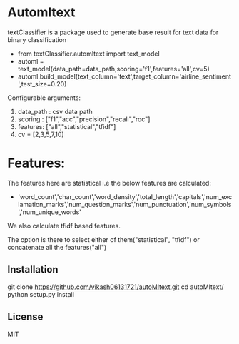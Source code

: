 # Automltext


textClassifier is a package used to generate base result for text data for binary classification

- from textClassifier.automltext import text_model
- automl = text_model(data_path=data_path,scoring='f1',features='all',cv=5)
- automl.build_model(text_column='text',target_column='airline_sentiment',test_size=0.20)

Configurable arguments:

1. data_path : csv data path
2. scoring : ["f1","acc","precision","recall","roc"]
3. features: ["all","statistical","tfidf"]
4. cv = [2,3,5,7,10]

# Features:
The features here are statistical i.e the below features are calculated:
- 'word_count','char_count','word_density','total_length','capitals','num_exclamation_marks','num_question_marks','num_punctuation','num_symbols','num_unique_words'

We also calculate tfidf based features.

The option is there to select either of them("statistical", "tfidf") or concatenate all the features("all")

## Installation
git clone https://github.com/vikash06131721/autoMltext.git
cd autoMltext/
python setup.py install
## License
MIT



